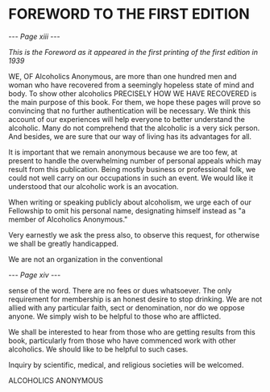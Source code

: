 # FOREWORD TO THE FIRST EDITION

--- *Page xiii* ---

*This is the Foreword as it appeared in the first printing of the first edition in 1939*

WE, OF Alcoholics Anonymous, are more than one hundred men and woman who have recovered from a seemingly hopeless state of mind and body. To show other alcoholics PRECISELY HOW WE HAVE RECOVERED is the main purpose of this book. For them, we hope these pages will prove so convincing that no further authentication will be necessary. We think this account of our experiences will help everyone to better understand the alcoholic. Many do not comprehend that the alcoholic is a very sick person. And besides, we are sure that our way of living has its advantages for all.

It is important that we remain anonymous because we are too few, at present to handle the overwhelming number of personal appeals which may result from this publication. Being mostly business or professional folk, we could not well carry on our occupations in such an event. We would like it understood that our alcoholic work is an avocation.

When writing or speaking publicly about alcoholism, we urge each of our Fellowship to omit his personal name, designating himself instead as "a member of Alcoholics Anonymous."

Very earnestly we ask the press also, to observe this request, for otherwise we shall be greatly handicapped.

We are not an organization in the conventional

--- *Page xiv* ---

sense of the word. There are no fees or dues whatsoever. The only requirement for membership is an honest desire to stop drinking. We are not allied with any particular faith, sect or denomination, nor do we oppose anyone. We simply wish to be helpful to those who are afflicted.

We shall be interested to hear from those who are getting results from this book, particularly from those who have commenced work with other alcoholics. We should like to be helpful to such cases.

Inquiry by scientific, medical, and religious societies will be welcomed.

ALCOHOLICS ANONYMOUS